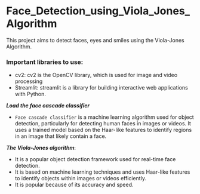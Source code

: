 # Face_Detection_using_Viola_Jones_Algorithm
This project aims to detect faces, eyes and smiles using the Viola-Jones Algorithm. 

### Important libraries to use: 
- cv2: cv2 is the OpenCV library, which is used for image and video processing
- Streamlit: streamlit is a library for building interactive web applications with Python.

***Load the face cascade classifier***
- `Face cascade classifier` is a machine learning algorithm used for object detection, particularly for detecting human faces in images or videos. It uses a trained model based on the Haar-like features to identify regions in an image that likely contain a face.

***The Viola-Jones algorithm***: 
- It is a popular object detection framework used for real-time face detection. 
- It is based on machine learning techniques and uses Haar-like features to identify objects within images or videos efficiently.
- It is popular because of its accuracy and speed. 
